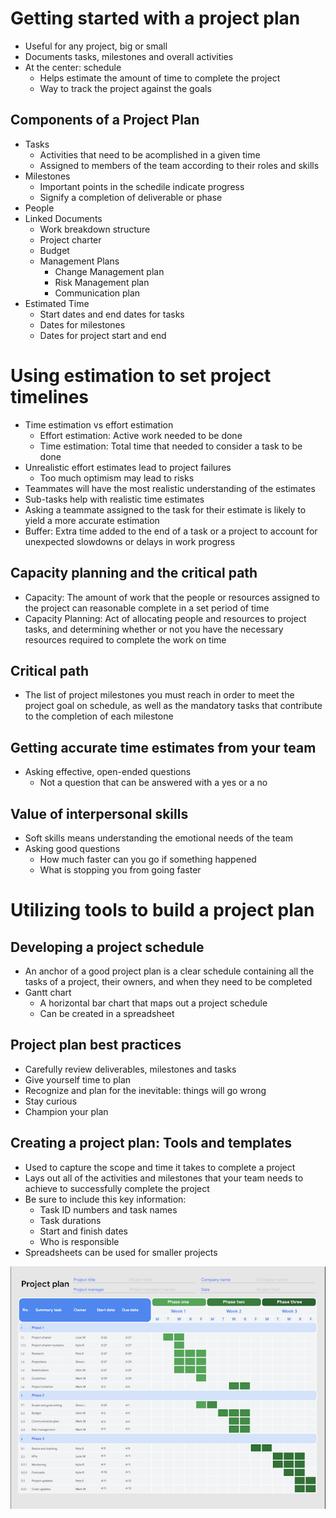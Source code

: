 # Getting started with a project plan
- Useful for any project, big or small
- Documents tasks, milestones and overall activities
- At the center: schedule
  - Helps estimate the amount of time to complete the project
  - Way to track the project against the goals

## Components of a Project Plan
- Tasks
  - Activities that need to be acomplished in a given time
  - Assigned to members of the team according to their roles and skills
- Milestones
  - Important points in the schedile indicate progress
  - Signify a completion of deliverable or phase
- People
- Linked Documents
  - Work breakdown structure
  - Project charter
  - Budget
  - Management Plans
    - Change Management plan
    - Risk Management plan
    - Communication plan
- Estimated Time
  - Start dates and end dates for tasks
  - Dates for milestones
  - Dates for project start and end

# Using estimation to set project timelines
- Time estimation vs effort estimation
  - Effort estimation: Active work needed to be done 
  - Time estimation: Total time that needed to consider a task to be done
- Unrealistic effort estimates lead to project failures
  - Too much optimism may lead to risks
- Teammates will have the most realistic understanding of the estimates
- Sub-tasks help with realistic time estimates
- Asking a teammate assigned to the task for their estimate is likely to yield a more accurate estimation
- Buffer: Extra time added to the end of a task or a project to account for unexpected slowdowns or delays in work progress

## Capacity planning and the critical path
- Capacity: The amount of work that the people or resources assigned to the project can reasonable complete in a set period of time
- Capacity Planning: Act of allocating people and resources to project tasks, and determining whether or not you have the necessary resources required to complete the work on time

## Critical path
- The list of project milestones you must reach in order to meet the project goal on schedule, as well as the mandatory tasks that contribute to the completion of each milestone

## Getting accurate time estimates from your team
- Asking effective, open-ended questions
  - Not a question that can be answered with a yes or a no

## Value of interpersonal skills
- Soft skills means understanding the emotional needs of the team
- Asking good questions
  - How much faster can you go if something happened
  - What is stopping you from going faster

# Utilizing tools to build a project plan
## Developing a project schedule
- An anchor of a good project plan is a clear schedule containing all the tasks of a project, their owners, and when they need to be completed
- Gantt chart
  - A horizontal bar chart that maps out a project schedule
  - Can be created in a spreadsheet

## Project plan best practices
- Carefully review deliverables, milestones and tasks
- Give yourself time to plan
- Recognize and plan for the inevitable: things will go wrong
- Stay curious
- Champion your plan

## Creating a project plan: Tools and templates
- Used to capture the scope and time it takes to complete a project
- Lays out all of the activities and milestones that your team needs to achieve to successfully complete the project
- Be sure to include this key information:
  - Task ID numbers and task names
  - Task durations
  - Start and finish dates
  - Who is responsible
- Spreadsheets can be used for smaller projects

![project-plan](./projectplan.png)
